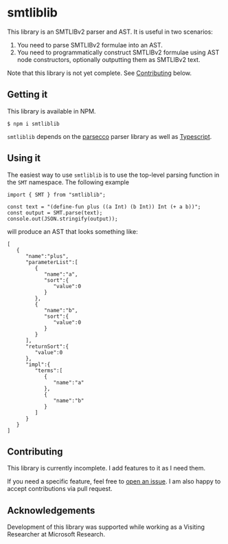 # smtliblib

This library is an SMTLIBv2 parser and AST. It is useful in two scenarios:

1. You need to parse SMTLIBv2 formulae into an AST.
2. You need to programmatically construct SMTLIBv2 formulae using AST node constructors, optionally outputting them as SMTLIBv2 text.

Note that this library is not yet complete. See [Contributing](#Contributing) below.

## Getting it

This library is available in NPM.

```
$ npm i smtliblib
```

`smtliblib` depends on the [parsecco](https://github.com/williams-cs/parsecco) parser library as well as [Typescript](https://www.typescriptlang.org/).

## Using it

The easiest way to use `smtliblib` is to use the top-level parsing function in the `SMT` namespace. The following example

```
import { SMT } from "smtliblib";

const text = "(define-fun plus ((a Int) (b Int)) Int (+ a b))";
const output = SMT.parse(text);
console.out(JSON.stringify(output));
```

will produce an AST that looks something like:

```
[
   {
      "name":"plus",
      "parameterList":[
         {
            "name":"a",
            "sort":{
               "value":0
            }
         },
         {
            "name":"b",
            "sort":{
               "value":0
            }
         }
      ],
      "returnSort":{
         "value":0
      },
      "impl":{
         "terms":[
            {
               "name":"a"
            },
            {
               "name":"b"
            }
         ]
      }
   }
]
```

## Contributing

This library is currently incomplete. I add features to it as I need them.

If you need a specific feature, feel free to [open an issue](https://github.com/dbarowy/smtliblib/issues). I am also happy to accept contributions via pull request.

## Acknowledgements

Development of this library was supported while working as a Visiting Researcher at Microsoft Research.
